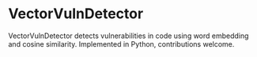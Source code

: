 # VectorVulnDetector
VectorVulnDetector detects vulnerabilities in code using word embedding and cosine similarity. Implemented in Python, contributions welcome.
